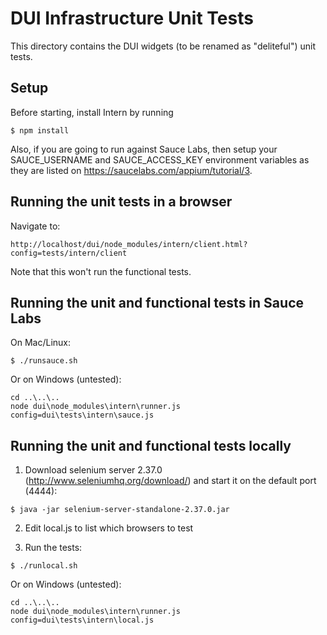 # DUI Infrastructure Unit Tests

This directory contains the DUI widgets (to be renamed as "deliteful") unit tests.

## Setup

Before starting, install Intern by running

```
$ npm install
```

Also, if you are going to run against Sauce Labs, then
setup your SAUCE_USERNAME and SAUCE_ACCESS_KEY environment variables as they are listed
on https://saucelabs.com/appium/tutorial/3.


## Running the unit tests in a browser

Navigate to:

```
http://localhost/dui/node_modules/intern/client.html?config=tests/intern/client
```

Note that this won't run the functional tests.


## Running the unit and functional tests in Sauce Labs

On Mac/Linux:

```
$ ./runsauce.sh
```

Or on Windows (untested):

```
cd ..\..\..
node dui\node_modules\intern\runner.js config=dui\tests\intern\sauce.js
```

## Running the unit and functional tests locally

1) Download selenium server 2.37.0 (http://www.seleniumhq.org/download/) and start it on the default port (4444):

```
$ java -jar selenium-server-standalone-2.37.0.jar
```

2) Edit local.js to list which browsers to test

3) Run the tests:

```
$ ./runlocal.sh
```

Or on Windows (untested):

```
cd ..\..\..
node dui\node_modules\intern\runner.js config=dui\tests\intern\local.js
```


